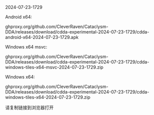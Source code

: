 2024-07-23-1729

Android x64:

ghproxy.org/github.com/CleverRaven/Cataclysm-DDA/releases/download/cdda-experimental-2024-07-23-1729/cdda-android-x64-2024-07-23-1729.apk

Windows x64 msvc:

ghproxy.org/github.com/CleverRaven/Cataclysm-DDA/releases/download/cdda-experimental-2024-07-23-1729/cdda-windows-tiles-x64-msvc-2024-07-23-1729.zip

Windows x64:

ghproxy.org/github.com/CleverRaven/Cataclysm-DDA/releases/download/cdda-experimental-2024-07-23-1729/cdda-windows-tiles-x64-2024-07-23-1729.zip

请复制链接到浏览器打开

